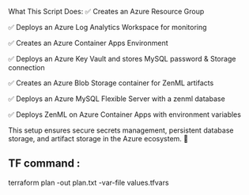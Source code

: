 What This Script Does:
✅ Creates an Azure Resource Group

✅ Deploys an Azure Log Analytics Workspace for monitoring

✅ Creates an Azure Container Apps Environment

✅ Deploys an Azure Key Vault and stores MySQL password & Storage connection

✅ Creates an Azure Blob Storage container for ZenML artifacts

✅ Deploys an Azure MySQL Flexible Server with a zenml database

✅ Deploys ZenML on Azure Container Apps with environment variables

This setup ensures secure secrets management, persistent database storage, and artifact storage in the Azure ecosystem. 🚀

## TF command :
terraform plan -out plan.txt -var-file values.tfvars
